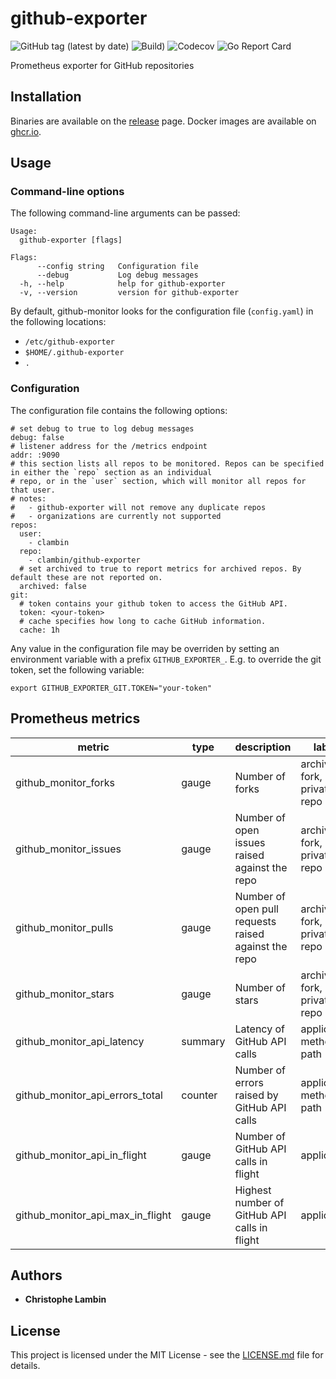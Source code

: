 # github-exporter
![GitHub tag (latest by date)](https://img.shields.io/github/v/tag/clambin/github-exporter?color=green&label=Release&style=plastic)
![Build)](https://github.com/clambin/github-exporter/workflows/Build/badge.svg)
![Codecov](https://img.shields.io/codecov/c/gh/clambin/github-exporter?style=plastic)
![Go Report Card](https://goreportcard.com/badge/github.com/clambin/github-exporter)

Prometheus exporter for GitHub repositories

## Installation
Binaries are available on the [release](https://github.com/clambin/github-exporter/releases) page. Docker images are available on [ghcr.io](https://ghcr.io/clambin/github-exporter).

## Usage
### Command-line options
The following command-line arguments can be passed:

```
Usage:
  github-exporter [flags]

Flags:
      --config string   Configuration file
      --debug           Log debug messages
  -h, --help            help for github-exporter
  -v, --version         version for github-exporter
```

By default, github-monitor looks for the configuration file (`config.yaml`) in the following locations:
- `/etc/github-exporter`
- `$HOME/.github-exporter`
- `.`

### Configuration
The configuration file contains the following options:

```
# set debug to true to log debug messages
debug: false
# listener address for the /metrics endpoint
addr: :9090
# this section lists all repos to be monitored. Repos can be specified in either the `repo` section as an individual
# repo, or in the `user` section, which will monitor all repos for that user.
# notes: 
#   - github-exporter will not remove any duplicate repos
#   - organizations are currently not supported
repos:
  user:
    - clambin
  repo:
    - clambin/github-exporter
  # set archived to true to report metrics for archived repos. By default these are not reported on.
  archived: false
git:
  # token contains your github token to access the GitHub API.
  token: <your-token>
  # cache specifies how long to cache GitHub information.  
  cache: 1h
```

Any value in the configuration file may be overriden by setting an environment variable with a prefix `GITHUB_EXPORTER_`.
E.g. to override the git token, set the following variable:

```
export GITHUB_EXPORTER_GIT.TOKEN="your-token"
```

## Prometheus metrics

| metric                           | type    | description                                          | labels                        |
|----------------------------------|---------|------------------------------------------------------|-------------------------------|
| github_monitor_forks             | gauge   | Number of forks                                      | archived, fork, private, repo |
| github_monitor_issues            | gauge   | Number of open issues raised against the repo        | archived, fork, private, repo |
| github_monitor_pulls             | gauge   | Number of open pull requests raised against the repo | archived, fork, private, repo |
| github_monitor_stars             | gauge   | Number of stars                                      | archived, fork, private, repo |
| github_monitor_api_latency       | summary | Latency of GitHub API calls                          | application, method, path     |
| github_monitor_api_errors_total  | counter | Number of errors raised by GitHub API calls          | application, method, path     |
| github_monitor_api_in_flight     | gauge   | Number of GitHub API calls in flight                 | application                   |
| github_monitor_api_max_in_flight | gauge   | Highest number of GitHub API calls in flight         | application                   |


## Authors

* **Christophe Lambin**

## License

This project is licensed under the MIT License - see the [LICENSE.md](LICENSE.md) file for details.


